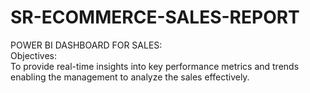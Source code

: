 # SR-ECOMMERCE-SALES-REPORT
POWER BI DASHBOARD FOR SALES:<br>
Objectives:<br>
To provide real-time insights into key performance metrics and trends enabling the management to analyze the sales effectively.<br>
